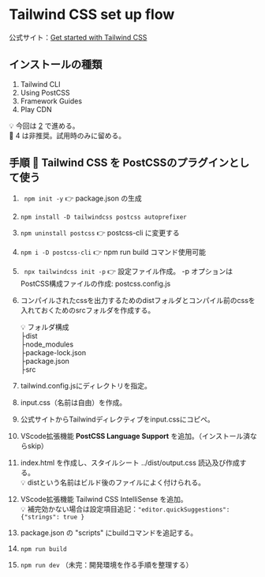 # Tailwind CSS set up flow

公式サイト：[Get started with  Tailwind CSS](https://tailwindcss.com/docs/installation)

## インストールの種類

1. Tailwind CLI
2. Using PostCSS
3. Framework Guides
4. Play CDN

💡 今回は [2](https://tailwindcss.com/docs/installation/using-postcss) で進める。  
🙅 4 は非推奨。試用時のみに留める。

## 手順 📗 Tailwind CSS を PostCSSのプラグインとして使う

1. ` npm init -y`  👉 package.json の生成
2. ` npm install -D tailwindcss postcss autoprefixer `
3. ` npm uninstall postcss ` 👉 postcss-cli に変更する
4. ` npm i -D postcss-cli ` 👉 npm run build コマンド使用可能
5. ` npx tailwindcss init -p`  👉 設定ファイル作成。 -p オプションはPostCSS構成ファイルの作成: postcss.config.js
6. コンパイルされたcssを出力するためのdistフォルダとコンパイル前のcssを入れておくためのsrcフォルダを作成する。  

   💡 フォルダ構成  
    ├dist  
    ├node_modules  
    ├package-lock.json  
    ├package.json  
    ├src  

7. tailwind.config.jsにディレクトリを指定。
8. input.css（名前は自由）を作成。
9. 公式サイトからTailwindディレクティブをinput.cssにコピペ。
10. VScode拡張機能 **PostCSS Language Support** を追加。（インストール済ならskip）
11. index.html を作成し、スタイルシート ../dist/output.css 読込及び作成する。  
   💡 distという名前はビルド後のファイルによく付けられる。
12. VScode拡張機能 Tailwind CSS IntelliSense を追加。  
   💡 補完効かない場合は設定項目追記：` "editor.quickSuggestions": {"strings": true } `

13. package.json の "scripts" にbuildコマンドを追記する。
14. ` npm run build `
15. ` npm run dev ` （未完：開発環境を作る手順を整理する）

